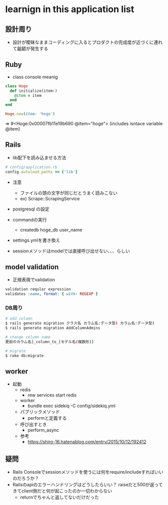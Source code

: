 # learnign in this application list
## 設計周り
- 設計が曖昧なままコーディングに入るとプロダクトの完成度が近づくに連れて齟齬が発生する
## Ruby
- class console meanig
```ruby
class Hoge
  def initialize(item:)
    @item = item
  end
end

Hoge.new(item: 'hoge')
```

=> #<Hoge:0x00007fb11e19b690 @item="hoge">
(includes isntace variable @item)

## Rails
- lib配下を読み込ませる方法
```ruby
# config/application.rb
config.autoload_paths += ['lib']
```
- 注意
  -  ファイルの頭の文字が同じだとうまく読みこない
  - ex) Scrape::ScrapingService

- postgresql の設定
- commandの実行
  - createdb hoge_db user_name
- settings.ymlを書き換え

- sessionメソッドはmodelでは直接呼び出せない、、、らしい

## model validation
- 正規表現でvalidation
```ruby
validation reqular expression
validates :name, format: { with: REGEXP }
```

### DB周り
```sh
# add column
$ rails generate migration クラス名 カラム名:データ型( カラム名:データ型)
$ rails generate migration AddColumnAdmins

# change column name
更前のカラム名]_column_to_[モデル名(複数形)]

# migrate
$ rake db:migrate
```

## worker
- 起動
  - redis
    - rew services start redis
  - worker
    - bundle exec sidekiq -C config/sidekiq.yml
  - パブリックメソッド
    - performと定義する
  - 呼び出すとき
    - perform_async
  - 参考
    - https://shiro-16.hatenablog.com/entry/2015/10/12/192412


## 疑問
- Rails Consoleでsessionメソッドを使うには何をrequire/includeすればいいのだろうか？
- Railsのapiのエラーハンドリングはどうしたらいい？ raiseだと500が返ってきてclient側だと何が起こったのか一切わからない
  - returnでちゃんと返してないだけだった
